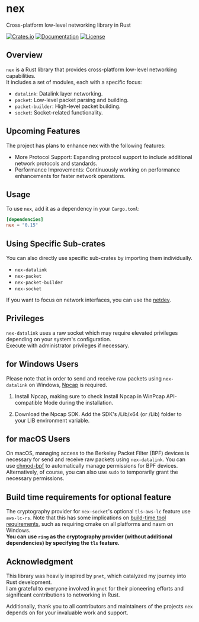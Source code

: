 # nex

Cross-platform low-level networking library in Rust

[![Crates.io](https://img.shields.io/crates/v/nex.svg)](https://crates.io/crates/nex)
[![Documentation](https://docs.rs/nex/badge.svg)](https://docs.rs/nex)
[![License](https://img.shields.io/crates/l/nex.svg)](https://github.com/shellrow/nex/blob/main/LICENSE)

## Overview

`nex` is a Rust library that provides cross-platform low-level networking capabilities.   
It includes a set of modules, each with a specific focus:

- `datalink`: Datalink layer networking. 
- `packet`: Low-level packet parsing and building. 
- `packet-builder`: High-level packet building. 
- `socket`: Socket-related functionality.

## Upcoming Features
The project has plans to enhance nex with the following features:  
- More Protocol Support: Expanding protocol support to include additional network protocols and standards.
- Performance Improvements: Continuously working on performance enhancements for faster network operations.

## Usage

To use `nex`, add it as a dependency in your `Cargo.toml`:

```toml
[dependencies]
nex = "0.15"
```

## Using Specific Sub-crates
You can also directly use specific sub-crates by importing them individually.
- `nex-datalink`
- `nex-packet`
- `nex-packet-builder`
- `nex-socket`

If you want to focus on network interfaces, you can use the [netdev](https://github.com/shellrow/netdev).


## Privileges
`nex-datalink` uses a raw socket which may require elevated privileges depending on your system's configuration.  
Execute with administrator privileges if necessary.

## for Windows Users
Please note that in order to send and receive raw packets using `nex-datalink` on Windows, [Npcap](https://npcap.com/#download) is required.

1. Install Npcap, making sure to check Install Npcap in WinPcap API-compatible Mode during the installation.

2. Download the Npcap SDK. Add the SDK's /Lib/x64 (or /Lib) folder to your LIB environment variable.

## for macOS Users
On macOS, managing access to the Berkeley Packet Filter (BPF) devices is necessary for send and receive raw packets using `nex-datalink`.
You can use [chmod-bpf](https://github.com/shellrow/chmod-bpf) to automatically manage permissions for BPF devices.
Alternatively, of course, you can also use `sudo` to temporarily grant the necessary permissions.

## Build time requirements for optional feature
The cryptography provider for `nex-socket`'s optional `tls-aws-lc` feature use `aws-lc-rs`. Note that this has some implications on [build-time tool requirements](https://aws.github.io/aws-lc-rs/requirements/index.html), such as requiring cmake on all platforms and nasm on Windows.  
**You can use `ring` as the cryptography provider (without additional dependencies) by specifying the `tls` feature.**

## Acknowledgment
This library was heavily inspired by `pnet`, which catalyzed my journey into Rust development.  
I am grateful to everyone involved in `pnet` for their pioneering efforts and significant contributions to networking in Rust.  

Additionally, thank you to all contributors and maintainers of the projects `nex` depends on for your invaluable work and support.
